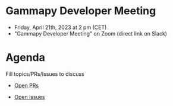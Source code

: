 
# Gammapy Developer Meeting

* Friday, April 21th, 2023 at 2 pm (CET)
* "Gammapy Developer Meeting" on Zoom (direct link on Slack)
# Agenda

Fill topics/PRs/Issues to discuss

* [Open PRs](https://github.com/gammapy/gammapy/pulls)

* [Open issues](https://github.com/gammapy/gammapy/issues)
